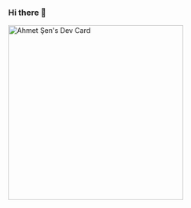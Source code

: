 ### Hi there 👋

<a href="https://app.daily.dev/ahmetsen"><img src="https://api.daily.dev/devcards/v2/VFuby7btjKjg8twgujFMt.png?type=default&r=me3" width="356" alt="Ahmet Şen's Dev Card"/></a>

<!--
**ahmtsen/ahmtsen** is a ✨ _special_ ✨ repository because its `README.md` (this file) appears on your GitHub profile.

Here are some ideas to get you started:

- 🔭 I’m currently working on ...
- 🌱 I’m currently learning ...
- 👯 I’m looking to collaborate on ...
- 🤔 I’m looking for help with ...
- 💬 Ask me about ...
- 📫 How to reach me: ...
- 😄 Pronouns: ...
- ⚡ Fun fact: ...
-->
